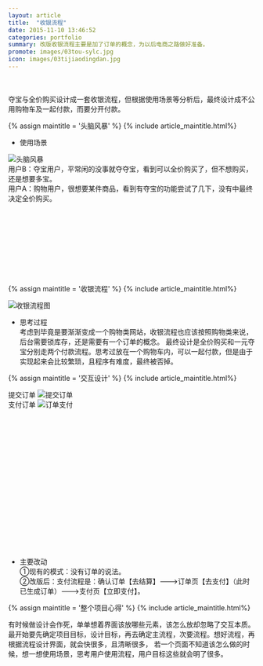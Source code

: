 ```yaml
---
layout: article
title:  "收银流程"
date: 2015-11-10 13:46:52
categories: portfolio
summary: 改版收银流程主要是加了订单的概念，为以后电商之路做好准备。
promote: images/03tou-sylc.jpg
icon: images/03tijiaodingdan.jpg
---
```

<br><br>
夺宝与全价购买设计成一套收银流程，但根据使用场景等分析后，最终设计成不公用购物车及一起付款，而要分开付款。


{% assign maintitle = '头脑风暴' %}
{% include article_maintitle.html%}

* <span class="article_subtitle">使用场景</span>  <br />
<div class="article_right_img">
	<img src="{{ site.baseurl }}/images/03tounaofengbao.png" alt="头脑风暴" >  	
</div>
用户B：夺宝用户，平常闲的没事就夺夺宝，看到可以全价购买了，但不想购买，还是想要多宝。<br>
用户A：购物用户，很想要某件商品，看到有夺宝的功能尝试了几下，没有中最终决定全价购买。<br>

<br><br><br><br><br><br><br><br>

{% assign maintitle = '收银流程' %}
{% include article_maintitle.html%}

<img src="{{site.baseurl}}/images/03shouyinliuchengtu.png" alt="收银流程图"> 

* <span class="article_subtitle">思考过程</span>  <br />
考虑到毕竟是要渐渐变成一个购物类网站，收银流程也应该按照购物类来说，后台需要锁库存，还是需要有一个订单的概念。
最终设计是全价购买和一元夺宝分别走两个付款流程。思考过放在一个购物车内，可以一起付款，但是由于实现起来会比较繁琐，且程序有难度，最终被否掉。

{% assign maintitle = '交互设计' %}
{% include article_maintitle.html%}
<div class="article_left_img">
	提交订单
	<img src="{{ site.baseurl }}/images/03tijiaodingdan.jpg" alt="提交订单" >  
	
</div>
<div class="article_right_img">
	支付订单
	<img src="{{ site.baseurl }}/images/03dingdanzhifu.jpg" alt="订单支付" >  
	
</div>

<br><br><br><br><br><br><br><br><br><br><br><br><br><br><br><br>

* <span class="article_subtitle">主要改动</span>  <br />
①现有的模式：没有订单的说法。<br>
②改版后：支付流程是：确认订单【去结算】--->订单页【去支付】（此时已生成订单）--->支付页【立即支付】。



{% assign maintitle = '整个项目心得' %}
{% include article_maintitle.html%}

有时候做设计会作死，单单想着界面该放哪些元素，该怎么放却忽略了交互本质。
最开始要先确定项目目标，设计目标，再去确定主流程，次要流程。想好流程，再根据流程设计界面，就会快很多，且清晰很多，
若一个页面不知道该怎么做的时候，想一想使用场景，思考用户使用流程，用户目标这些就会明了很多。
<br><br><br>
